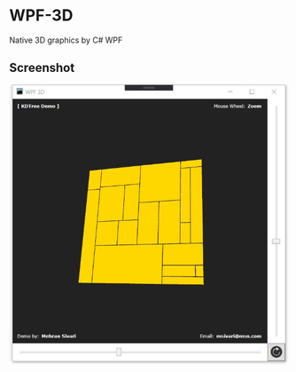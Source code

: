 # WPF-3D

Native 3D graphics by C# WPF

## Screenshot

![Screenshot of WPF-3D](Images/WPF%203D.jpg)
